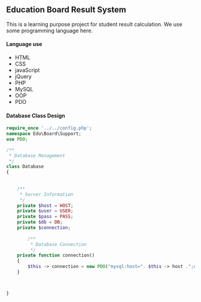 ## Education Board Result System

This is a learning purpose project for student result calculation. We use some programming language here.

#### Language use

- HTML
- CSS
- javaScript
- jQuery
- PHP
- MySQL
- OOP
- PDO

#### Database Class Design

```php
require_once '../../config.php';
namespace Edu\Board\Support;
use PDO;

/**
 * Database Management
 */
class Database
{
	
	
	/**
	 * Server Information
	 */
	private $host = HOST;
	private $user = USER;
	private $pass = PASS;
	private $db = DB;
	private $connection;
		
		/**
		 * Database Connection
		 */
	private function connection()
	{
		$this -> connection = new PDO("mysql:host=". $this -> host .";db_name=". $this -> db , $this -> user , $this -> pass );
	}



}
```